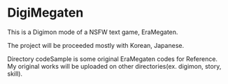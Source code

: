 # DigiMegaten
This is a Digimon mode of a NSFW text game, EraMegaten.

The project will be proceeded mostly with Korean, Japanese. 

Directory codeSample is some original EraMegaten codes for Reference.
My original works will be uploaded on other directories(ex. digimon, story, skill).

